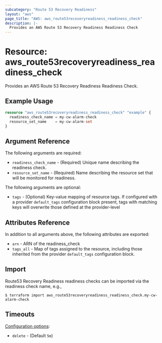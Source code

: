 ```yaml
---
subcategory: "Route 53 Recovery Readiness"
layout: "aws"
page_title: "AWS: aws_route53recoveryreadiness_readiness_check"
description: |-
  Provides an AWS Route 53 Recovery Readiness Readiness Check
---
```


# Resource: aws_route53recoveryreadiness_readiness_check

Provides an AWS Route 53 Recovery Readiness Readiness Check.

## Example Usage

```terraform
resource "aws_route53recoveryreadiness_readiness_check" "example" {
  readiness_check_name = my-cw-alarm-check
  resource_set_name    = my-cw-alarm-set
}
```

## Argument Reference

The following arguments are required:

* `readiness_check_name` - (Required) Unique name describing the readiness check.
* `resource_set_name` - (Required) Name describing the resource set that will be monitored for readiness.

The following arguments are optional:

* `tags` - (Optional) Key-value mapping of resource tags. If configured with a provider `default_tags` configuration block present, tags with matching keys will overwrite those defined at the provider-level

## Attributes Reference

In addition to all arguments above, the following attributes are exported:

* `arn` - ARN of the readiness_check
* `tags_all` - Map of tags assigned to the resource, including those inherited from the provider `default_tags` configuration block.

## Import

Route53 Recovery Readiness readiness checks can be imported via the readiness check name, e.g.,

```
$ terraform import aws_route53recoveryreadiness_readiness_check.my-cw-alarm-check
```

## Timeouts

[Configuration options](https://www.terraform.io/docs/configuration/blocks/resources/syntax.html#operation-timeouts):

- `delete` - (Default `5m`)
